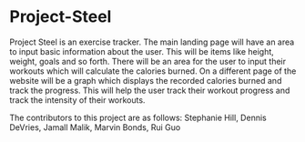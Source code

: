 # Project-Steel

Project Steel is an exercise tracker. The main landing page will have an area to input basic information about the user. This will be items like height, weight, goals and so forth. There will be an area for the user to input their workouts which will calculate the calories burned. On a different page of the website will be a graph which displays the recorded calories burned and track the progress. This will help the user track their workout progress and track the intensity of their workouts.

The contributors to this project are as follows: Stephanie Hill, Dennis DeVries, Jamall Malik, Marvin Bonds, Rui Guo